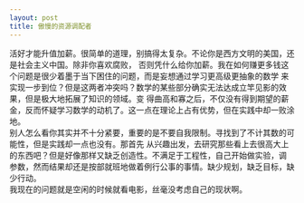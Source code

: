 ```yaml
---
layout: post
title: 傲慢的资源调配者
---
```

活好才能升值加薪。很简单的道理，别搞得太复杂。不论你是西方文明的美国，还是社会主义中国。除非你喜欢腐败，
否则凭什么给你加薪。我在如何赚更多钱这个问题是很少着墨于当下困住的问题，而是妄想通过学习更高级更抽象的数学
来实现一步到位？但是这两者冲突吗？数学的某些部分确实无法达成立竿见影的效果，但是极大地拓展了知识的领域。变
得曲高和寡之后，不仅没有得到期望的薪金，反而怀疑学习数学的动机了。这一点在理论上占有优势，但在实践中却一败涂
地。  
别人怎么看你其实并不十分紧要，重要的是不要自我限制。寻找到了不计其数的可能性，但是实践却一点也没有。那首先
从兴趣出发，去研究那些看上去很高大上的东西吧？但是好像那样又缺乏创造性。不满足于工程性，自己开始做实验，调
参数，然而结果却还是按部就班地做着例行公事的事情。缺少规划，缺乏目标，缺少行动。  
我现在的问题就是空闲的时候就看电影，丝毫没考虑自己的现状啊。
